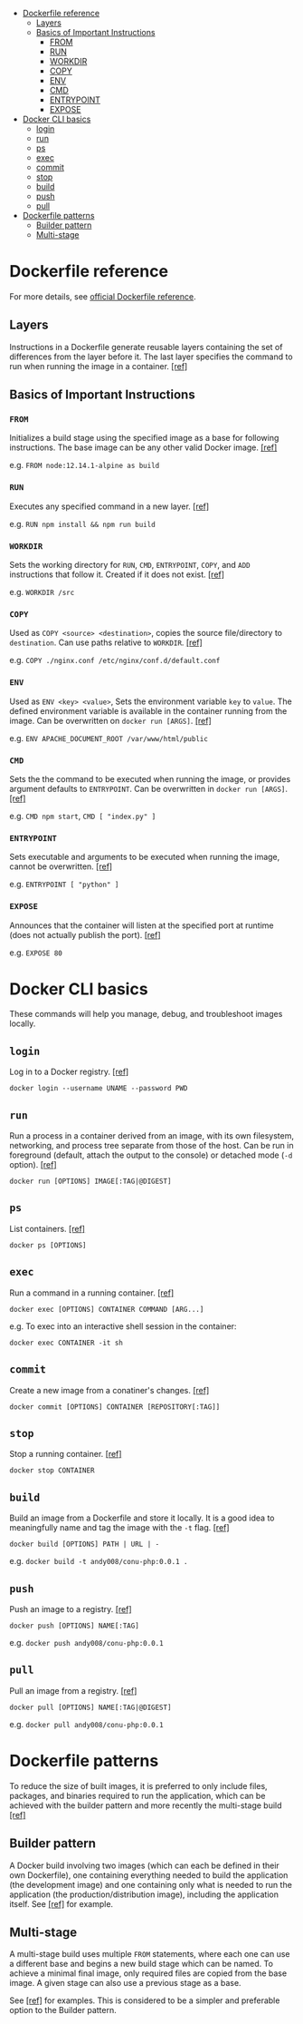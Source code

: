 * [Dockerfile reference](#dockerfile-reference)
   * [Layers](#layers)
   * [Basics of Important Instructions](#basics-of-important-instructions)
      * [FROM](#from)
      * [RUN](#run)
      * [WORKDIR](#workdir)
      * [COPY](#copy)
      * [ENV](#env)
      * [CMD](#cmd)
      * [ENTRYPOINT](#entrypoint)
      * [EXPOSE](#expose)
* [Docker CLI basics](#docker-cli-basics)
   * [login](#login)
   * [run](#run-1)
   * [ps](#ps)
   * [exec](#exec)
   * [commit](#commit)
   * [stop](#stop)
   * [build](#build)
   * [push](#push)
   * [pull](#pull)
* [Dockerfile patterns](#dockerfile-patterns)
   * [Builder pattern](#builder-pattern)
   * [Multi-stage](#multi-stage)

# Dockerfile reference

For more details, see [official Dockerfile reference](https://docs.docker.com/engine/reference/builder/).

## Layers

Instructions in a Dockerfile generate reusable layers containing the set of differences from the layer before it. The last layer specifies the command to run when running the image in a container. [[ref]](https://docs.docker.com/storage/storagedriver/)

## Basics of Important Instructions

### `FROM`

Initializes a build stage using the specified image as a base for following instructions. The base image can be any other valid Docker image. [[ref]](https://docs.docker.com/engine/reference/builder/#from)

e.g. `FROM node:12.14.1-alpine as build`

### `RUN`

Executes any specified command in a new layer. [[ref]](https://docs.docker.com/engine/reference/builder/#run)

e.g. `RUN npm install && npm run build`

### `WORKDIR`

Sets the working directory for `RUN`, `CMD`, `ENTRYPOINT`, `COPY`, and `ADD` instructions that follow it. Created if it does not exist. [[ref]](https://docs.docker.com/engine/reference/builder/#workdir)

e.g. `WORKDIR /src`

### `COPY`

Used as `COPY <source> <destination>`, copies the source file/directory to `destination`. Can use paths relative to `WORKDIR`. [[ref]](https://docs.docker.com/engine/reference/builder/#copy)

e.g. `COPY ./nginx.conf /etc/nginx/conf.d/default.conf`

### `ENV`

Used as `ENV <key> <value>`, Sets the environment variable `key` to `value`. The defined environment variable is available in the container running from the image. Can be overwritten on `docker run [ARGS]`. [[ref]](https://docs.docker.com/engine/reference/builder/#env)

e.g. `ENV APACHE_DOCUMENT_ROOT /var/www/html/public`

### `CMD`

Sets the the command to be executed when running the image, or provides argument defaults to `ENTRYPOINT`. Can be overwritten in `docker run [ARGS]`. [[ref]](https://docs.docker.com/engine/reference/builder/#cmd)

e.g. `CMD npm start`, `CMD [ "index.py" ]`

### `ENTRYPOINT`

Sets executable and arguments to be executed when running the image, cannot be overwritten. [[ref]](https://docs.docker.com/engine/reference/builder/#entrypoint)

e.g. `ENTRYPOINT [ "python" ]`

### `EXPOSE`

Announces that the container will listen at the specified port at runtime (does not actually publish the port). [[ref]](https://docs.docker.com/engine/reference/builder/#expose)

e.g. `EXPOSE 80`

# Docker CLI basics

These commands will help you manage, debug, and troubleshoot images locally.

## `login`

Log in to a Docker registry. [[ref]](https://docs.docker.com/engine/reference/commandline/login/)

```
docker login --username UNAME --password PWD
```

## `run`

Run a process in a container derived from an image, with its own filesystem, networking, and process tree separate from those of the host. Can be run in foreground (default, attach the output to the console) or detached mode (`-d` option). [[ref]](https://docs.docker.com/engine/reference/run/)

```
docker run [OPTIONS] IMAGE[:TAG|@DIGEST]
```

## `ps`

List containers. [[ref]](https://docs.docker.com/engine/reference/commandline/ps/)

```
docker ps [OPTIONS]
```

## `exec`

Run a command in a running container. [[ref]](https://docs.docker.com/engine/reference/commandline/exec/)

```
docker exec [OPTIONS] CONTAINER COMMAND [ARG...]
```

e.g. To exec into an interactive shell session in the container:

```
docker exec CONTAINER -it sh
```

## `commit`

Create a new image from a conatiner's changes. [[ref]](https://docs.docker.com/engine/reference/commandline/commit/)

```
docker commit [OPTIONS] CONTAINER [REPOSITORY[:TAG]]
```

## `stop`

Stop a running container. [[ref]](https://docs.docker.com/engine/reference/commandline/exec/)

```
docker stop CONTAINER
```

## `build`

Build an image from a Dockerfile and store it locally. It is a good idea to meaningfully name and tag the image with the `-t` flag. [[ref]](https://docs.docker.com/engine/reference/commandline/build/)

```
docker build [OPTIONS] PATH | URL | -
```

e.g. `docker build -t andy008/conu-php:0.0.1 .`

## `push`

Push an image to a registry. [[ref]](https://docs.docker.com/engine/reference/commandline/push/)

```
docker push [OPTIONS] NAME[:TAG]
```

e.g. `docker push andy008/conu-php:0.0.1`

## `pull`

Pull an image from a registry. [[ref]](https://docs.docker.com/engine/reference/commandline/pull/)

```
docker pull [OPTIONS] NAME[:TAG|@DIGEST]
```

e.g. `docker pull andy008/conu-php:0.0.1`

# Dockerfile patterns

To reduce the size of built images, it is preferred to only include files, packages, and binaries required to run the application, which can be achieved with the builder pattern and more recently the multi-stage build [[ref]](https://docs.docker.com/develop/develop-images/multistage-build/)

## Builder pattern

A Docker build involving two images (which can each be defined in their own Dockerfile), one containing everything needed to build the application (the development image) and one containing only what is needed to run the application (the production/distribution image), including the application itself. See [[ref]](https://docs.docker.com/develop/develop-images/multistage-build/#before-multi-stage-builds) for example.

## Multi-stage

A multi-stage build uses multiple `FROM` statements, where each one can use a different base and begins a new build stage which can be named. To achieve a minimal final image, only required files are copied from the base image. A given stage can also use a previous stage as a base.

See [[ref]](https://docs.docker.com/develop/develop-images/multistage-build/#use-multi-stage-builds) for examples. This is considered to be a simpler and preferable option to the Builder pattern.
